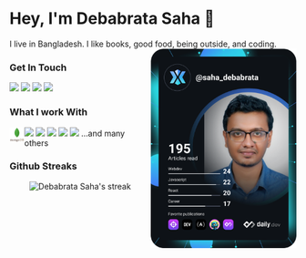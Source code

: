 # Hey, I'm Debabrata Saha 👋 
<div align="left">
I live in Bangladesh. I like books, good food, being outside, and coding.
<a style="z-index: 10" href="https://app.daily.dev/saha_debabrata"><img src="https://github.com/DebabrataSaha-570/DebabrataSaha-570/blob/main/devcard.svg" width="256" align="right" alt="Debabrata Saha's Dev Card"/></a>
 
</div>


### Get In Touch

<a href="mailto:sahadebabrata570@gmail.com"><img src="https://img.shields.io/badge/Gmail-D14836?style=for-the-badge&logo=gmail&logoColor=white"></a> <a href="https://www.linkedin.com/in/debabrata-saha-shuvo/"><img src="https://img.shields.io/badge/LinkedIn-0077B5?style=for-the-badge&logo=linkedin&logoColor=white"></a>  <a href="https://debabrata-saha.netlify.app/"><img src="https://img.shields.io/badge/portfolio-0A0A0A?style=for-the-badge&logo=dev.to&logoColor=white"></a> <a href="https://stackoverflow.com/users/15363400/debabrata-saha?tab=profile"><img src="https://img.shields.io/badge/%20-Questions-black?color=14171A&labelColor=fff&logo=stackoverflow&logoColor=white"></a> 

### What I work With

<img src="https://img.shields.io/badge/JavaScript-F7DF1E?style=for-the-badge&logo=javascript&logoColor=black"> <img src="https://img.shields.io/badge/Node.js-43853D?style=for-the-badge&logo=node.js&logoColor=white"> <img src="https://img.shields.io/badge/HTML5-E34F26?style=for-the-badge&logo=html5&logoColor=white"> <img src="https://img.shields.io/badge/CSS3-1572B6?style=for-the-badge&logo=css3&logoColor=white"> <img src="https://img.shields.io/badge/React-20232A?style=for-the-badge&logo=react&logoColor=61DAFB"> <img align="left" src="https://raw.githubusercontent.com/devicons/devicon/master/icons/mongodb/mongodb-original-wordmark.svg" alt="MongoDB" width="26px" style="max-width:100%;">
...and many others


 ### Github Streaks
<p align="center">
<!--     <img alt="Debabrata Saha's streak" src="https://github-readme-streak-stats.herokuapp.com/?user=DebabrataSaha-570&theme=dark&hide_border=true"/> -->
    <img alt="Debabrata Saha's streak" src="https://github-readme-stats.vercel.app/api?username=DebabrataSaha-570&show_icons=true&theme=dark"/>
</p>


  






